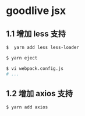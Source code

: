 # goodlive jsx

## 1.1 增加 less 支持

```bash
$  yarn add less less-loader
```

```bash
$ yarn eject

$ vi webpack.config.js
# ...
```

## 1.2 增加 axios 支持

```bash
$ yarn add axios
```